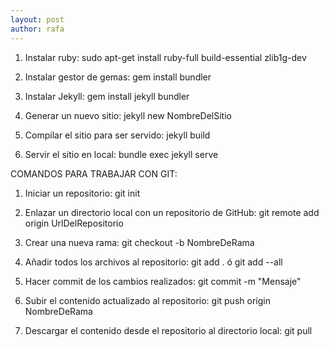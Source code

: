 ```yaml
---
layout: post
author: rafa
---
```


1. Instalar ruby: sudo apt-get install ruby-full build-essential zlib1g-dev

2. Instalar gestor de gemas: gem install bundler

3. Instalar Jekyll: gem install jekyll bundler

4. Generar un nuevo sitio: jekyll new NombreDelSitio

5. Compilar el sitio para ser servido: jekyll build

6. Servir el sitio en local: bundle exec jekyll serve

COMANDOS PARA TRABAJAR CON GIT:

1. Iniciar un repositorio: git init

2. Enlazar un directorio local con un repositorio de GitHub: git remote add origin UrlDelRepositorio

3. Crear una nueva rama: git checkout -b NombreDeRama

4. Añadir todos los archivos al repositorio: git add . ó git add --all

5. Hacer commit de los cambios realizados: git commit -m "Mensaje"

6. Subir el contenido actualizado al repositorio: git push origin NombreDeRama

7. Descargar el contenido desde el repositorio al directorio local: git pull